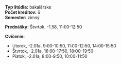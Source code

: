 **Typ štúdia:** bakalárske  
**Počet kreditov:** 6  
**Semester:** zimný     

**Prednášky:**  Štvrtok, -1.58, 11:00-12:50      

**Cvičenie:**
* Utorok, -2.01a, 9:00-10:50, 11:00-12:50, 14:00-15:50
* Štvrtok, -2.01a, 16:00-17:50, 18:00-19:50
* Piatok, -2.01a, 8:00-9:50, 10:00-11:50 
